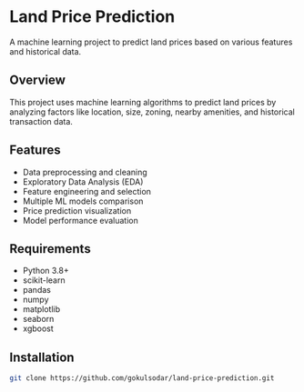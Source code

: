# Land Price Prediction

A machine learning project to predict land prices based on various features and historical data.

## Overview

This project uses machine learning algorithms to predict land prices by analyzing factors like location, size, zoning, nearby amenities, and historical transaction data.

## Features

- Data preprocessing and cleaning
- Exploratory Data Analysis (EDA)
- Feature engineering and selection
- Multiple ML models comparison
- Price prediction visualization
- Model performance evaluation

## Requirements

- Python 3.8+
- scikit-learn
- pandas
- numpy
- matplotlib
- seaborn
- xgboost

## Installation

```bash
git clone https://github.com/gokulsodar/land-price-prediction.git
